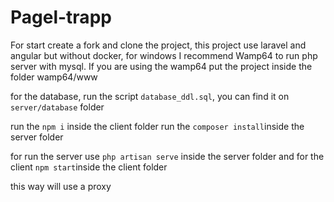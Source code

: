 ﻿# Pagel-trapp
 
For start create a fork and clone the project, this project use laravel and angular but without docker, for windows I recommend Wamp64 to run php server with mysql. If you are using the wamp64 put the project inside the folder wamp64/www

for the database, run the script ```database_ddl.sql```, you can find it on ```server/database``` folder

run the ```npm i``` inside the client folder
run the ```composer install```inside the server folder

for run the server use ```php artisan serve``` inside the server folder
and for the client ```npm start```inside the client folder

this way will use a proxy

